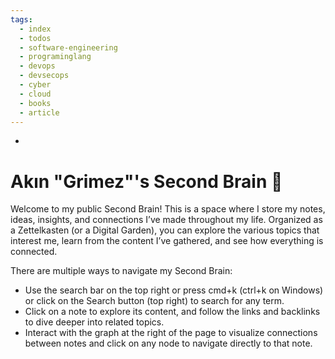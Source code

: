 ```yaml
---
tags:
  - index
  - todos
  - software-engineering
  - programinglang
  - devops
  - devsecops
  - cyber
  - cloud
  - books
  - article
---
```

-
# Akın "Grimez"'s Second Brain 🧠

Welcome to my public Second Brain! This is a space where I store my notes, ideas, insights, and connections I’ve made throughout my life. Organized as a Zettelkasten (or a Digital Garden), you can explore the various topics that interest me, learn from the content I’ve gathered, and see how everything is connected.

There are multiple ways to navigate my Second Brain:

* Use the search bar on the top right or press cmd+k (ctrl+k on Windows) or click on the Search button (top right) to search for any term.
* Click on a note to explore its content, and follow the links and backlinks to dive deeper into related topics.
* Interact with the graph at the right of the page to visualize connections between notes and click on any node to navigate directly to that note.



